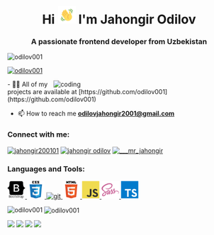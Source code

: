 <h1 align="center">Hi <img align="" alt="coding" width="40" src="https://raw.githubusercontent.com/Bharath-designer/bharath-designer/main/assets/wave.gif"> I'm Jahongir Odilov</h1>
<h3 align="center">A passionate frontend developer from Uzbekistan</h3>

<p align="left"> <img src="https://komarev.com/ghpvc/?username=odilov001&label=Profile%20views&color=0e75b6&style=flat" alt="odilov001" /> </p>

<p align="left"> <a href="https://github.com/ryo-ma/github-profile-trophy"><img src="https://github-profile-trophy.vercel.app/?username=odilov001" alt="odilov001" /></a> </p>
<img align="right" alt="coding" width="400" src="https://i.pinimg.com/originals/fa/7b/4b/fa7b4bdc3b2f73e749e5c2c646d4ae13.gif">
- 👨‍💻 All of my projects are available at [https://github.com/odilov001](https://github.com/odilov001)

- 📫 How to reach me **odilovjahongir2001@gmail.com**

<h3 align="left">Connect with me:</h3>
<p align="left">
<a href="https://twitter.com/jahongir200101" target="blank"><img align="center" src="https://raw.githubusercontent.com/rahuldkjain/github-profile-readme-generator/master/src/images/icons/Social/twitter.svg" alt="jahongir200101" height="30" width="40" /></a>
<a href="https://fb.com/jahongir odilov" target="blank"><img align="center" src="https://raw.githubusercontent.com/rahuldkjain/github-profile-readme-generator/master/src/images/icons/Social/facebook.svg" alt="jahongir odilov" height="30" width="40" /></a>
<a href="https://instagram.com/___mr_jahongir" target="blank"><img align="center" src="https://raw.githubusercontent.com/rahuldkjain/github-profile-readme-generator/master/src/images/icons/Social/instagram.svg" alt="___mr_jahongir" height="30" width="40" /></a>
</p>

<h3 align="left">Languages and Tools:</h3>
<p align="left"> <a href="https://getbootstrap.com" target="_blank" rel="noreferrer"> <img src="https://raw.githubusercontent.com/devicons/devicon/master/icons/bootstrap/bootstrap-plain-wordmark.svg" alt="bootstrap" width="40" height="40"/> </a> <a href="https://www.w3schools.com/css/" target="_blank" rel="noreferrer"> <img src="https://raw.githubusercontent.com/devicons/devicon/master/icons/css3/css3-original-wordmark.svg" alt="css3" width="40" height="40"/> </a> <a href="https://git-scm.com/" target="_blank" rel="noreferrer"> <img src="https://www.vectorlogo.zone/logos/git-scm/git-scm-icon.svg" alt="git" width="40" height="40"/> </a> <a href="https://www.w3.org/html/" target="_blank" rel="noreferrer"> <img src="https://raw.githubusercontent.com/devicons/devicon/master/icons/html5/html5-original-wordmark.svg" alt="html5" width="40" height="40"/> </a> <a href="https://developer.mozilla.org/en-US/docs/Web/JavaScript" target="_blank" rel="noreferrer"> <img src="https://raw.githubusercontent.com/devicons/devicon/master/icons/javascript/javascript-original.svg" alt="javascript" width="40" height="40"/> </a> <a href="https://sass-lang.com" target="_blank" rel="noreferrer"> <img src="https://raw.githubusercontent.com/devicons/devicon/master/icons/sass/sass-original.svg" alt="sass" width="40" height="40"/> </a> <a href="https://www.typescriptlang.org/" target="_blank" rel="noreferrer"> <img src="https://raw.githubusercontent.com/devicons/devicon/master/icons/typescript/typescript-original.svg" alt="typescript" width="40" height="40"/> </a> </p>

<p><img align="left" src="https://github-readme-stats.vercel.app/api/top-langs?username=odilov001&show_icons=true&locale=en&layout=compact" alt="odilov001" /></p>

<p>&nbsp;<img align="center" src="https://github-readme-stats.vercel.app/api?username=odilov001&show_icons=true&locale=en" alt="odilov001" /></p>



![](http://github-profile-summary-cards.vercel.app/api/cards/repos-per-language?username=odilov001&theme=2077)
![](http://github-profile-summary-cards.vercel.app/api/cards/most-commit-language?username=odilov001&theme=2077)
![](http://github-profile-summary-cards.vercel.app/api/cards/stats?username=odilov001&theme=2077)
![](http://github-profile-summary-cards.vercel.app/api/cards/productive-time?username=odilov001&theme=2077&utcOffset=8)
